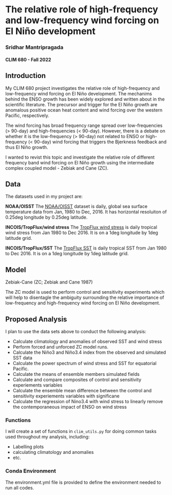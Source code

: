 # The relative role of high-frequency and low-frequency wind forcing on El Niño development
 
### Sridhar Mantripragada
#### CLIM 680 - Fall 2022

## Introduction

My CLIM 680 project investigates the relative role of high-frequency and low-frequency wind forcing on El Niño development. The mechanims behind the ENSO growth has been widely explored and written about in the scientific literature. The precursor and trigger for the El Niño growth are anomalous positive ocean heat content and wind forcing over the western Pacific, respectively. 

The wind forcing has broad frequency range spread over low-frequencies (> 90-day) and high-frequencies (< 90-day). However, there is a debate on whether it is the low-frequency (> 90-day) not related to ENSO or high-frequency (< 90-day) wind forcing that triggers the Bjerkness feedback and thus El Niño growth. 

I wanted to revist this topic and investigate the relative role of different frequency band wind forcing on El Niño growth using the intermediate complex coupled model -  Zebiak and Cane (ZC). 



## Data

The datasets used in my project are:

__NOAA/OISST__
The [NOAA/OISST](https://www.ncei.noaa.gov/products/optimum-interpolation-sst) dataset is daily, 
global sea surface temperature data from Jan, 1980 to Dec, 2016. It has horizontal resoluiton of 0.25deg longitude by 0.25deg latitude.
 
__INCOIS/TropFlux/wind stress__
The [TropFlux wind stress](https://incois.gov.in/tropflux/) is daily tropical 
wind stress from Jan 1980 to Dec 2016. It is on a 1deg longitude by 1deg latitude grid.

__INCOIS/TropFlux/SST__
The [TropFlux SST](https://incois.gov.in/tropflux/) is daily tropical 
SST from Jan 1980 to Dec 2016. It is on a 1deg longitude by 1deg latitude grid.

## Model

Zebiak-Cane (ZC; Zebiak and Cane 1987)

The ZC model is used to perform control and sensitivity experiments which will help to disentagle the ambiguity surrounding the relative importance of low-frequency and high-frequency wind forcing on El Niño development.


## Proposed Analysis
I plan to use the data sets above to conduct the following analysis:
* Calculate climatology and anomalies of observed SST and wind stress
* Perform forced and unforced ZC model runs.
* Calculate the Niño3 and Niño3.4 index from the observed and simulated SST data
* Calculate the power spectrum of wind stress and SST for equatorial Pacific.
* Calculate the means of ensemble members simulated fields 
* Calculate and compare composites of control and sensitivity experiements variables
* Calculate the ensemble mean difference between the control and sensitivity experiements variables with significane
* Calculate the regression of Nino3.4 with wind stress to linearly remove the contemporaneous impact of ENSO on wind stress

### Functions
I will create a set of functions in `clim_utils.py` for doing common tasks used throughout my analysis, including:
* Labelling plots
* calculating climatology and anomalies
* etc.

### Conda Environment

The environment.yml file is provided to define the environment needed to run all codes.
